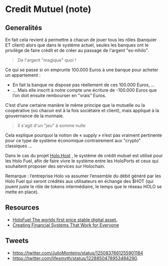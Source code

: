 Credit Mutuel (note)
==

Generalités
-

En fait cela revient à permettre à chacun de jouer tous les rôles (banquier ET client) alors que dans le système actuel, seules les banques ont le privilège de faire crédit et de créer au passage de l'argent "ex-nihilo".   
> De l'argent "magique" quoi !

Ce qui se passe si on emprunte 100.000 Euros à une banque pour acheter un appartement :

* En fait la banque ne dispose pas réellement de ces 100.000 Euros, ...
* ... Mais elle inscrit à notre compte une écriture de -100.000 Euros que l’on doit ensuite rembourser en "vrais" Euros.

C’est d’une certaine manière le même principe que la mutuelle ou la coopérative (où chacun est à la fois sociétaire et client), mais appliqué à la gouvernance de la monnaie.
> Il s'agit d'un "jeu" à somme nulle

Cela explique pourquoi la notion de « supply » n’est pas vraiment pertinente pour ce type de système économique contrairement aux "crypto" classiques ...

Dans le cas du projet <a href="https://holo.host/">Holo.Host</a> 
, le système de crédit mutuel est utilisé pour les Holo Fuel, afin de faire vivre le système entre les HoloPorts et ceux qui souhaitent proposer des services sur Holochain.

Remarque : l’entreprise Holo va assumer l’ensemble du débit généré par les Holo Fuel qui seront crédités aux utilisateurs en échange des $HOT (qui jouent juste le rôle de tokens intermédiaire, le temps que le réseau HOLO se mette en place).


Resources
-

* <a href="https://medium.com/@cloudthings/holofuel-the-worlds-first-price-stable-digital-asset-b97c2de95905">HoloFuel The worlds first price stable digital asset.</a>   
* <a href="https://medium.com/holochain/the-holocene-explosion-2-3-game-changing-possibilities-in-a-world-of-unenclosable-carriers-7c1a97f32e9c">Creating Financial Systems That Work for Everyone</a> 

Tweets
-
* https://twitter.com/JulioMonteiro/status/1250837661255901184
* https://twitter.com/lifesmyth/status/1228850478953484290.  
